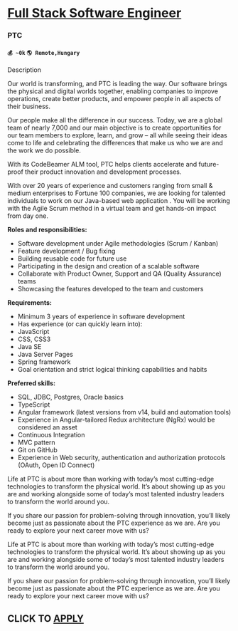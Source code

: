 # [Full Stack Software Engineer](https://www.remotewlb.com/apply/full-stack-software-engineer-80277)  
### PTC  
#### `💰 ~0k` `🌎 Remote,Hungary`  

Description

Our world is transforming, and PTC is leading the way. Our software brings the physical and digital worlds together, enabling companies to improve operations, create better products, and empower people in all aspects of their business.

Our people make all the difference in our success. Today, we are a global team of nearly 7,000 and our main objective is to create opportunities for our team members to explore, learn, and grow – all while seeing their ideas come to life and celebrating the differences that make us who we are and the work we do possible.

With its CodeBeamer ALM tool, PTC helps clients accelerate and future-proof their product innovation and development processes.

With over 20 years of experience and customers ranging from small & medium enterprises to Fortune 100 companies, we are looking for talented individuals to work on our Java-based web application . You will be working with the Agile Scrum method in a virtual team and get hands-on impact from day one.

**Roles and responsibilities:**

  * Software development under Agile methodologies (Scrum / Kanban) 
  * Feature development / Bug fixing 
  * Building reusable code for future use
  * Participating in the design and creation of a scalable software
  * Collaborate with Product Owner, Support and QA (Quality Assurance) teams 
  * Showcasing the features developed to the team and customers 

**Requirements:**

  * Minimum 3 years of experience in software development 
  * Has experience (or can quickly learn into): 
  * JavaScript
  * CSS, CSS3 
  * Java SE
  * Java Server Pages
  * Spring framework
  * Goal orientation and strict logical thinking capabilities and habits

 **Preferred skills:**

  * SQL, JDBC, Postgres, Oracle basics
  * TypeScript 
  * Angular framework (latest versions from v14, build and automation tools)
  * Experience in Angular-tailored Redux architecture (NgRx) would be considered an asset
  * Continuous Integration 
  * MVC pattern 
  * Git on GitHub 
  * Experience in Web security, authentication and authorization protocols (OAuth, Open ID Connect)

Life at PTC is about more than working with today’s most cutting-edge technologies to transform the physical world. It’s about showing up as you are and working alongside some of today’s most talented industry leaders to transform the world around you.

If you share our passion for problem-solving through innovation, you’ll likely become just as passionate about the PTC experience as we are. Are you ready to explore your next career move with us?

Life at PTC is about more than working with today’s most cutting-edge technologies to transform the physical world. It’s about showing up as you are and working alongside some of today’s most talented industry leaders to transform the world around you.

If you share our passion for problem-solving through innovation, you’ll likely become just as passionate about the PTC experience as we are. Are you ready to explore your next career move with us?

  
## CLICK TO [APPLY](https://www.remotewlb.com/apply/full-stack-software-engineer-80277)

